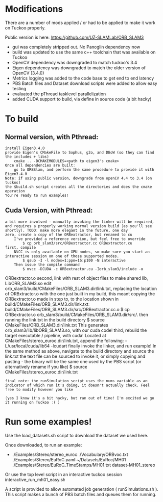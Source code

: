 # Modifications
There are a number of mods applied / or had to be applied to make it work on Tuckoo properly.

Public version is here: https://github.com/UZ-SLAMLab/ORB_SLAM3

- gui was completely stripped out. No Panoglin dependency now
- build was updated to use the same c++ toolchain that was available on Tuckoo
- OpenCV dependency was downgraded to match tuckoo's 3.4
- Eigen dependency was downgraded to match the older version of OpenCV (3.4.0)
- Metrics logging was added to the code base to get end to end latency
- PBS Batch files and Dataset download scripts were added to allow easy testing
- evaluated the pThread tasklevel parallelization 
- added CUDA support to build, via define in source code (a bit hacky)

# To build
## Normal version, with Pthread:
	install Eigen3.4.0
	provide Eigen's CMakeFile to Sophus, g2o, and DBoW (so they can find the includes + libs)
		cmake .. -DCMAKEMODULES=<path to eigen3's cmake>
	Once all dependencies are built:
		go to ORBSlam, and perform the same procedure to provide it with Eigen3.4.0
	Note: if using public version, downgrade from openCV 4.4 to 3.4 (on tuckoo)	
	the $build.sh script creates all the directories and does the cmake operation
	You're ready to run examples!

## Cuda Version, with Pthread:
	a bit more involved - manually invoking the linker will be required, and requires a properly working normal version build (as you'll see shortly). TODO: make more elegant in the future, one day
	zero, create a copy of the ORBextractor, but renamed to cu
		I've provided a reference version, but feel free to override
			$ cp orb_slam3/src/ORBextractor.cc ORBextractor.cu
	first, compile
		NVCC is only available on GPU nodes, so make sure you start an interactive session on one of those supported nodes.
			$ qsub -I -l nodes=1:ppn=16:p100 -N interactive 
		Then issue the compile command
			$ nvcc -DCUDA -c ORBextractor.cu -Iorb_slam3/include -o
 ORBextractor.o
	second, link with rest of object files to make shared lib, LibORB_SLAM3.so
		edit orb_slam3/build/CMakeFiles/ORB_SLAM3.dir/link.txt, replacing the location of ORBxtractor.o with the one just built
		in my build, this meant copying the ORBextractor.o made in step to, to the location shown in build/CMakeFiles/ORB_SLAM3.dir/link.txt: build/CMakeFiles/ORB_SLAM3.dir/src/ORBextractor.cc.o
			$ cp ORBextractor.o orb_slam3/build/CMakeFiles/ORB_SLAM3.dir/src/.
		then running the link.txt in the build directory
			$ source CMakeFiles/ORB_SLAM3.dir/link.txt
		This generates orb_slam3/lib/libORB_SLAM3.so, with our cuda code!
	third, rebuild the target executable / pipeline, with cuda!
		Located at CMakeFiles/stereo_euroc.dir/link.txt, append the following:
		-L/usr/local/cuda/lib64 -lcudart
	finally invoke the linker, and run example!
		In the same method as above, navigate to the build directory and source the link.txt
		the text file can be sourced to invoke it, or simply copying and pasting - 
		the binary will be the same one used by the PBS script (or alternatively rename if you like)
			$ source CMakeFiles/stereo_euroc.dir/link.txt

	final note: the runSimulation script uses the nums variable as an indicator of which run it's doing, it doesn't actually check. Feel free to modify however you like

	(yes I know it's a bit hacky, but ran out of time! I'm excited we go it running on Tuckoo :) )
		

# Run some examples!
Use the load_datasets.sh script to download the dataset we used here.

Once downloaded, to run an example:
- ./Examples/Stereo/stereo_euroc ./Vocabulary/ORBvoc.txt ./Examples/Stereo/EuRoC.yaml ~/Datasets/EuRoc/MH01 ./Examples/Stereo/EuRoC_TimeStamps/MH01.txt dataset-MH01_stereo

Or use the top level script in an interactive tuckoo session interactive_run_mh01_easy.sh

A script is provided to allow automated job generation ( runSimulations.sh ). This script makes a bunch of PBS batch files and queues them for running.
